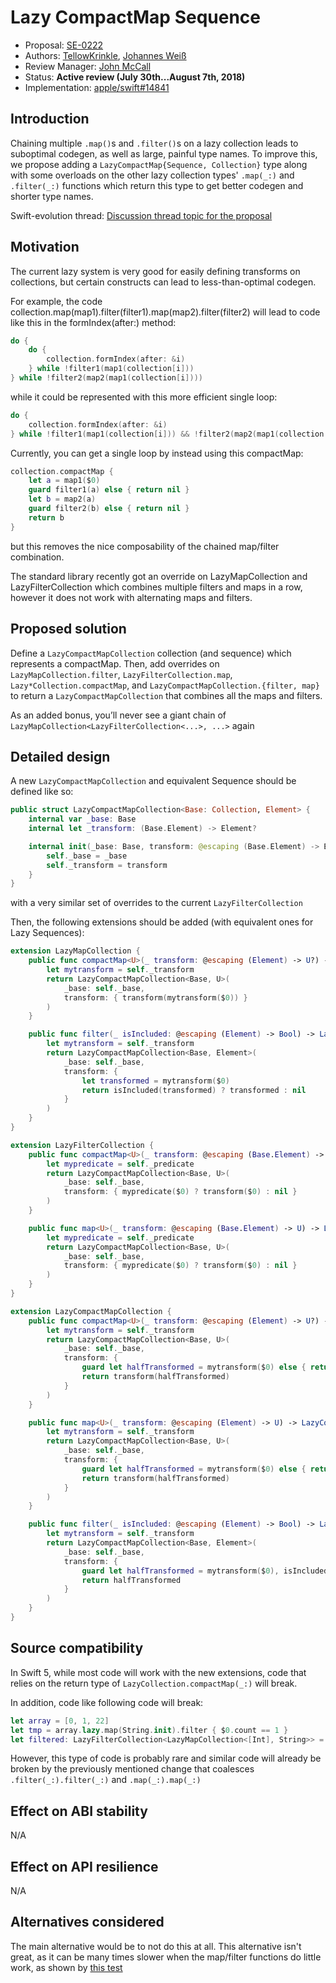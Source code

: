# Lazy CompactMap Sequence

* Proposal: [SE-0222](0222-lazy-compactmap-sequence.md)
* Authors: [TellowKrinkle](https://github.com/TellowKrinkle), [Johannes Weiß](https://github.com/weissi)
* Review Manager: [John McCall](https://github.com/rjmccall)
* Status: **Active review (July 30th...August 7th, 2018)**
* Implementation: [apple/swift#14841](https://github.com/apple/swift/pull/14841)

## Introduction

Chaining multiple `.map()`s and `.filter()`s on a lazy collection leads
to suboptimal codegen, as well as large, painful type names.
To improve this, we propose adding a `LazyCompactMap{Sequence, Collection}`
type along with some overloads on the other lazy collection types' `.map(_:)`
and `.filter(_:)` functions which return this type to get better codegen
and shorter type names.

Swift-evolution thread: [Discussion thread topic for the proposal](https://forums.swift.org/t/introduce-lazy-version-of-compactmap/9835/1)

## Motivation

The current lazy system is very good for easily defining transforms on collections, but certain constructs can lead to less-than-optimal codegen.

For example, the code collection.map(map1).filter(filter1).map(map2).filter(filter2) will lead to code like this in the formIndex(after:) method:

```swift
do {
    do {
        collection.formIndex(after: &i)
    } while !filter1(map1(collection[i]))
} while !filter2(map2(map1(collection[i])))
```
while it could be represented with this more efficient single loop:
```swift
do {
    collection.formIndex(after: &i)
} while !filter1(map1(collection[i])) && !filter2(map2(map1(collection[i])))
```
Currently, you can get a single loop by instead using this compactMap:
```swift
collection.compactMap {
    let a = map1($0)
    guard filter1(a) else { return nil }
    let b = map2(a)
    guard filter2(b) else { return nil }
    return b
}
```
but this removes the nice composability of the chained map/filter combination.

The standard library recently got an override on LazyMapCollection and LazyFilterCollection
which combines multiple filters and maps in a row, however it does not work with alternating maps and filters.

## Proposed solution

Define a `LazyCompactMapCollection` collection (and sequence) which represents a compactMap.
Then, add overrides on `LazyMapCollection.filter`, `LazyFilterCollection.map`,
`Lazy*Collection.compactMap`, and `LazyCompactMapCollection.{filter, map}`
to return a `LazyCompactMapCollection` that combines all the maps and filters.

As an added bonus, you’ll never see a giant chain of
`LazyMapCollection<LazyFilterCollection<...>, ...>` again

## Detailed design

A new `LazyCompactMapCollection` and equivalent Sequence should be defined like so:
```swift
public struct LazyCompactMapCollection<Base: Collection, Element> {
	internal var _base: Base
	internal let _transform: (Base.Element) -> Element?

	internal init(_base: Base, transform: @escaping (Base.Element) -> Element?) {
		self._base = _base
		self._transform = transform
	}
}
```
with a very similar set of overrides to the current `LazyFilterCollection`

Then, the following extensions should be added (with equivalent ones for Lazy Sequences):
```swift
extension LazyMapCollection {
	public func compactMap<U>(_ transform: @escaping (Element) -> U?) -> LazyCompactMapCollection<Base, U> {
		let mytransform = self._transform
		return LazyCompactMapCollection<Base, U>(
			_base: self._base,
			transform: { transform(mytransform($0)) }
		)
	}

	public func filter(_ isIncluded: @escaping (Element) -> Bool) -> LazyCompactMapCollection<Base, Element> {
		let mytransform = self._transform
		return LazyCompactMapCollection<Base, Element>(
			_base: self._base,
			transform: {
				let transformed = mytransform($0)
				return isIncluded(transformed) ? transformed : nil
			}
		)
	}
}

extension LazyFilterCollection {
	public func compactMap<U>(_ transform: @escaping (Base.Element) -> U?) -> LazyCompactMapCollection<Base, U> {
		let mypredicate = self._predicate
		return LazyCompactMapCollection<Base, U>(
			_base: self._base,
			transform: { mypredicate($0) ? transform($0) : nil }
		)
	}

	public func map<U>(_ transform: @escaping (Base.Element) -> U) -> LazyCompactMapCollection<Base, U> {
		let mypredicate = self._predicate
		return LazyCompactMapCollection<Base, U>(
			_base: self._base,
			transform: { mypredicate($0) ? transform($0) : nil }
		)
	}
}

extension LazyCompactMapCollection {
	public func compactMap<U>(_ transform: @escaping (Element) -> U?) -> LazyCompactMapCollection<Base, U> {
		let mytransform = self._transform
		return LazyCompactMapCollection<Base, U>(
			_base: self._base,
			transform: {
				guard let halfTransformed = mytransform($0) else { return nil }
				return transform(halfTransformed)
			}
		)
	}

	public func map<U>(_ transform: @escaping (Element) -> U) -> LazyCompactMapCollection<Base, U> {
		let mytransform = self._transform
		return LazyCompactMapCollection<Base, U>(
			_base: self._base,
			transform: {
				guard let halfTransformed = mytransform($0) else { return nil }
				return transform(halfTransformed)
			}
		)
	}

	public func filter(_ isIncluded: @escaping (Element) -> Bool) -> LazyCompactMapCollection<Base, Element> {
		let mytransform = self._transform
		return LazyCompactMapCollection<Base, Element>(
			_base: self._base,
			transform: {
				guard let halfTransformed = mytransform($0), isIncluded(halfTransformed) else { return nil }
				return halfTransformed
			}
		)
	}
}
```

## Source compatibility

In Swift 5, while most code will work with the new extensions, code that relies on
the return type of `LazyCollection.compactMap(_:)` will break.

In addition, code like following code will break:
```swift
let array = [0, 1, 22]
let tmp = array.lazy.map(String.init).filter { $0.count == 1 }
let filtered: LazyFilterCollection<LazyMapCollection<[Int], String>> = tmp
```

However, this type of code is probably rare and similar code will already
be broken by the previously mentioned change that coalesces
`.filter(_:).filter(_:)` and `.map(_:).map(_:)`

## Effect on ABI stability

N/A

## Effect on API resilience

N/A

## Alternatives considered

The main alternative would be to not do this at all.  This alternative
isn't great, as it can be many times slower when the map/filter functions
do little work, as shown by [this test](https://gist.github.com/tellowkrinkle/818c8d9ce467f272c889bdd503784d63)

